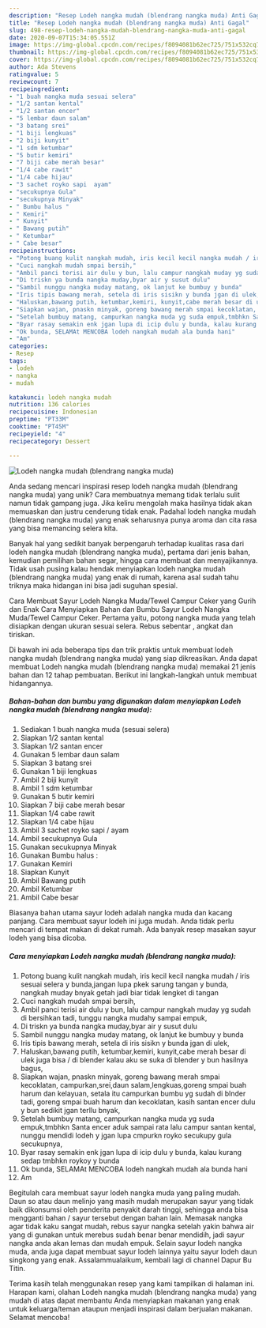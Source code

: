 ```yaml
---
description: "Resep Lodeh nangka mudah (blendrang nangka muda) Anti Gagal"
title: "Resep Lodeh nangka mudah (blendrang nangka muda) Anti Gagal"
slug: 498-resep-lodeh-nangka-mudah-blendrang-nangka-muda-anti-gagal
date: 2020-09-07T15:34:05.551Z
image: https://img-global.cpcdn.com/recipes/f8094081b62ec725/751x532cq70/lodeh-nangka-mudah-blendrang-nangka-muda-foto-resep-utama.jpg
thumbnail: https://img-global.cpcdn.com/recipes/f8094081b62ec725/751x532cq70/lodeh-nangka-mudah-blendrang-nangka-muda-foto-resep-utama.jpg
cover: https://img-global.cpcdn.com/recipes/f8094081b62ec725/751x532cq70/lodeh-nangka-mudah-blendrang-nangka-muda-foto-resep-utama.jpg
author: Ada Stevens
ratingvalue: 5
reviewcount: 7
recipeingredient:
- "1 buah nangka muda sesuai selera"
- "1/2 santan kental"
- "1/2 santan encer"
- "5 lembar daun salam"
- "3 batang srei"
- "1 biji lengkuas"
- "2 biji kunyit"
- "1 sdm ketumbar"
- "5 butir kemiri"
- "7 biji cabe merah besar"
- "1/4 cabe rawit"
- "1/4 cabe hijau"
- "3 sachet royko sapi  ayam"
- "secukupnya Gula"
- "secukupnya Minyak"
- " Bumbu halus "
- " Kemiri"
- " Kunyit"
- " Bawang putih"
- " Ketumbar"
- " Cabe besar"
recipeinstructions:
- "Potong buang kulit nangkah mudah, iris kecil kecil nangka mudah / iris sesuai selera y bunda,jangan lupa pkek sarung tangan y bunda, nangkah muday bnyak getah jadi biar tidak lengket di tangan"
- "Cuci nangkah mudah smpai bersih,"
- "Ambil panci terisi air dulu y bun, lalu campur nangkah muday yg sudah di bersihkan tadi, tunggu nangka mudahy sampai empuk,"
- "Di triskn ya bunda nangka muday,byar air y susut dulu"
- "Sambil nunggu nangka muday matang, ok lanjut ke bumbuy y bunda"
- "Iris tipis bawang merah, setela di iris sisikn y bunda jgan di ulek,"
- "Haluskan,bawang putih, ketumbar,kemiri, kunyit,cabe merah besar di ulek juga bisa / di blender kalau aku se suka di blender y bun hasilnya bagus,"
- "Siapkan wajan, pnaskn minyak, goreng bawang merah smpai kecoklatan, campurkan,srei,daun salam,lengkuas,goreng smpai buah harum dan kelayuan, setala itu campurkan bumbu yg sudah di blnder tadi, goreng smpai buah harum dan kecoklatan, kasih santan encer dulu y bun sedikit jgan terllu bnyak,"
- "Setelah bumbuy matang, campurkan nangka muda yg suda empuk,tmbhkn Santa encer aduk sampai rata lalu campur santan kental, nunggu mendidi lodeh y jgan lupa cmpurkn royko secukupy gula secukupnya,"
- "Byar rasay semakin enk jgan lupa di icip dulu y bunda, kalau kurang sedap tmbhkn roykoy y bunda"
- "Ok bunda, SELAMAt MENCOBA lodeh nangkah mudah ala bunda hani"
- "Am"
categories:
- Resep
tags:
- lodeh
- nangka
- mudah

katakunci: lodeh nangka mudah 
nutrition: 136 calories
recipecuisine: Indonesian
preptime: "PT33M"
cooktime: "PT45M"
recipeyield: "4"
recipecategory: Dessert

---
```



![Lodeh nangka mudah (blendrang nangka muda)](https://img-global.cpcdn.com/recipes/f8094081b62ec725/751x532cq70/lodeh-nangka-mudah-blendrang-nangka-muda-foto-resep-utama.jpg)

Anda sedang mencari inspirasi resep lodeh nangka mudah (blendrang nangka muda) yang unik? Cara membuatnya memang tidak terlalu sulit namun tidak gampang juga. Jika keliru mengolah maka hasilnya tidak akan memuaskan dan justru cenderung tidak enak. Padahal lodeh nangka mudah (blendrang nangka muda) yang enak seharusnya punya aroma dan cita rasa yang bisa memancing selera kita.

Banyak hal yang sedikit banyak berpengaruh terhadap kualitas rasa dari lodeh nangka mudah (blendrang nangka muda), pertama dari jenis bahan, kemudian pemilihan bahan segar, hingga cara membuat dan menyajikannya. Tidak usah pusing kalau hendak menyiapkan lodeh nangka mudah (blendrang nangka muda) yang enak di rumah, karena asal sudah tahu triknya maka hidangan ini bisa jadi suguhan spesial.

Cara Membuat Sayur Lodeh Nangka Muda/Tewel Campur Ceker yang Gurih dan Enak Cara Menyiapkan Bahan dan Bumbu Sayur Lodeh Nangka Muda/Tewel Campur Ceker. Pertama yaitu, potong nangka muda yang telah disiapkan dengan ukuran sesuai selera. Rebus sebentar , angkat dan tiriskan.


Di bawah ini ada beberapa tips dan trik praktis untuk membuat lodeh nangka mudah (blendrang nangka muda) yang siap dikreasikan. Anda dapat membuat Lodeh nangka mudah (blendrang nangka muda) memakai 21 jenis bahan dan 12 tahap pembuatan. Berikut ini langkah-langkah untuk membuat hidangannya.

<!--inarticleads1-->

##### Bahan-bahan dan bumbu yang digunakan dalam menyiapkan Lodeh nangka mudah (blendrang nangka muda):

1. Sediakan 1 buah nangka muda (sesuai selera)
1. Siapkan 1/2 santan kental
1. Siapkan 1/2 santan encer
1. Gunakan 5 lembar daun salam
1. Siapkan 3 batang srei
1. Gunakan 1 biji lengkuas
1. Ambil 2 biji kunyit
1. Ambil 1 sdm ketumbar
1. Gunakan 5 butir kemiri
1. Siapkan 7 biji cabe merah besar
1. Siapkan 1/4 cabe rawit
1. Siapkan 1/4 cabe hijau
1. Ambil 3 sachet royko sapi / ayam
1. Ambil secukupnya Gula
1. Gunakan secukupnya Minyak
1. Gunakan  Bumbu halus :
1. Gunakan  Kemiri
1. Siapkan  Kunyit
1. Ambil  Bawang putih
1. Ambil  Ketumbar
1. Ambil  Cabe besar


Biasanya bahan utama sayur lodeh adalah nangka muda dan kacang panjang. Cara membuat sayur lodeh ini juga mudah. Anda tidak perlu mencari di tempat makan di dekat rumah. Ada banyak resep masakan sayur lodeh yang bisa dicoba. 

<!--inarticleads2-->

##### Cara menyiapkan Lodeh nangka mudah (blendrang nangka muda):

1. Potong buang kulit nangkah mudah, iris kecil kecil nangka mudah / iris sesuai selera y bunda,jangan lupa pkek sarung tangan y bunda, nangkah muday bnyak getah jadi biar tidak lengket di tangan
1. Cuci nangkah mudah smpai bersih,
1. Ambil panci terisi air dulu y bun, lalu campur nangkah muday yg sudah di bersihkan tadi, tunggu nangka mudahy sampai empuk,
1. Di triskn ya bunda nangka muday,byar air y susut dulu
1. Sambil nunggu nangka muday matang, ok lanjut ke bumbuy y bunda
1. Iris tipis bawang merah, setela di iris sisikn y bunda jgan di ulek,
1. Haluskan,bawang putih, ketumbar,kemiri, kunyit,cabe merah besar di ulek juga bisa / di blender kalau aku se suka di blender y bun hasilnya bagus,
1. Siapkan wajan, pnaskn minyak, goreng bawang merah smpai kecoklatan, campurkan,srei,daun salam,lengkuas,goreng smpai buah harum dan kelayuan, setala itu campurkan bumbu yg sudah di blnder tadi, goreng smpai buah harum dan kecoklatan, kasih santan encer dulu y bun sedikit jgan terllu bnyak,
1. Setelah bumbuy matang, campurkan nangka muda yg suda empuk,tmbhkn Santa encer aduk sampai rata lalu campur santan kental, nunggu mendidi lodeh y jgan lupa cmpurkn royko secukupy gula secukupnya,
1. Byar rasay semakin enk jgan lupa di icip dulu y bunda, kalau kurang sedap tmbhkn roykoy y bunda
1. Ok bunda, SELAMAt MENCOBA lodeh nangkah mudah ala bunda hani
1. Am


Begitulah cara membuat sayur lodeh nangka muda yang paling mudah. Daun so atau daun melinjo yang masih mudah merupakan sayur yang tidak baik dikonsumsi oleh penderita penyakit darah tinggi, sehingga anda bisa mengganti bahan / sayur tersebut dengan bahan lain. Memasak nangka agar tidak kaku sangat mudah, rebus sayur nangka setelah yakin bahwa air yang di gunakan untuk merebus sudah benar benar mendidih, jadi sayur nangka anda akan lemas dan mudah empuk. Selain sayur lodeh nangka muda, anda juga dapat membuat sayur lodeh lainnya yaitu sayur lodeh daun singkong yang enak. Assalammualaikum, kembali lagi di channel Dapur Bu Titin. 

Terima kasih telah menggunakan resep yang kami tampilkan di halaman ini. Harapan kami, olahan Lodeh nangka mudah (blendrang nangka muda) yang mudah di atas dapat membantu Anda menyiapkan makanan yang enak untuk keluarga/teman ataupun menjadi inspirasi dalam berjualan makanan. Selamat mencoba!
